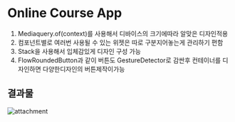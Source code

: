 # Online Course App

1. Mediaquery.of(context)를 사용해서 디바이스의 크기에따라 알맞은 디자인적용
2. 컴포넌트별로 여러번 사용될 수 있는 위젯은 따로 구분지어놓는게 관리하기 편함
3. Stack을 사용해서 입체감있게 디자인 구성 가능
4. FlowRoundedButton과 같이 버튼도 GestureDetector로 감싼후 컨테이너를 디자인하면 다양한디자인의 버튼제작이가능

## 결과물

![attachment](https://user-images.githubusercontent.com/76200940/138597323-9368f5f0-4679-4e78-92bd-4ae3fe5c7b8d.png)